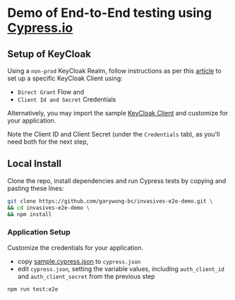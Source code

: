 # Demo of End-to-End testing using [Cypress.io](https://www.cypress.io/)

## Setup of KeyCloak

Using a `non-prod` KeyCloak Realm, follow instructions as per this [article](https://developers.redhat.com/blog/2020/01/29/api-login-and-jwt-token-generation-using-keycloak/) to set up a specific KeyCloak Client using:

- `Direct Grant` Flow and
- `Client Id and Secret` Credentials

Alternatively, you may import the sample [KeyCloak Client](./sample.kc-client.json) and customize for your application.

Note the Client ID and Client Secret (under the `Credentials` tab), as you'll need both for the next step,

## Local Install

Clone the repo, install dependencies and run Cypress tests by copying and pasting these lines:

```bash
git clone https://github.com/garywong-bc/invasives-e2e-demo.git \
&& cd invasives-e2e-demo \
&& npm install
```

### Application Setup

Customize the credentials for your application.

- copy [sample.cypress.json](./sample.cypress.env.json) to `cypress.json`
- edit `cypress.json`, setting the variable values, including `auth_client_id` and `auth_client_secret` from the previous step

```bash
npm run test:e2e
```
